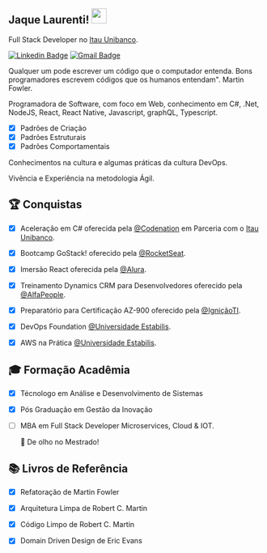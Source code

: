 <h2>Jaque Laurenti! <img src="https://raw.githubusercontent.com/tavareshenrique/tavareshenrique/master/gifs/Hi.gif" width="30px"></h2>

Full Stack Developer no [Itau Unibanco](https://https://www.itau.com.br/).

[![Linkedin Badge](https://img.shields.io/badge/-Jaque%20Laurenti-blue?style=flat-square&logo=Linkedin&logoColor=white&link=https://www.linkedin.com/in/jaqueline-laurenti-30b15933/)](https://www.linkedin.com/in/jaqueline-laurenti-30b15933/) [![Gmail Badge](https://img.shields.io/badge/jaquelineaurenti@gmail.com-c14438?style=flat-square&logo=Gmail&logoColor=white&link=mailto:jaquelinelaurenti@gmail.com)](mailto:jaquelinelaurenti@gmail.com)

Qualquer um pode escrever um código que o computador entenda. Bons programadores escrevem códigos que os humanos entendam". Martin Fowler.

Programadora de Software, com foco em Web, conhecimento em C#, .Net, NodeJS, React, React Native, Javascript, graphQL, Typescript.

- [x] Padrões de Criação
- [x] Padrões Estruturais
- [x] Padrões Comportamentais

Conhecimentos na cultura e algumas práticas da cultura DevOps. <p>
Vivência e Experiência na metodologia Ágil. <p>

## 🏆 Conquistas 
- [x] Aceleração em C# oferecida pela [@Codenation](https://www.codenation.dev/) em Parceria com o [Itau Unibanco](https://https://www.itau.com.br/).
- [x] Bootcamp GoStack! oferecido pela [@RocketSeat](https://rocketseat.com.br/). 
- [x] Imersão React oferecida pela [@Alura]( https://www.alura.com.br/).
- [x] Treinamento Dynamics CRM para Desenvolvedores oferecido pela [@AlfaPeople](https://alfapeople.com/br).
- [x] Preparatório para Certificação AZ-900 oferecido pela [@IgniçãoTI](https://ignicaoti.com.br/).
- [x] DevOps Foundation [@Universidade Estabilis](https://www.estabil.is/).
- [x] AWS na Prática [@Universidade Estabilis](https://www.estabil.is/).


## 🎓 Formação Acadêmia 
- [x] Técnologo em Análise e Desenvolvimento de Sistemas <p>
- [x] Pós Graduação em Gestão da Inovação<p>
- [ ] MBA em Full Stack Developer Microservices, Cloud & IOT. <p>
  🚀 De olho no Mestrado!
  
 ## 📚 Livros de Referência 
 - [x] Refatoração de Martin Fowler
 - [x] Arquitetura Limpa de Robert C. Martin
 - [x] Código Limpo de Robert C. Martin
 - [x] Domain Driven Design de Eric Evans
 
